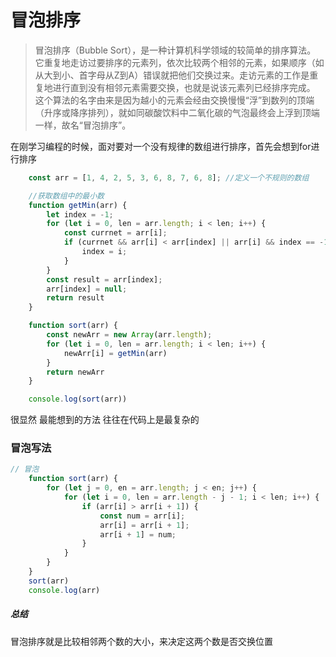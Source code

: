 # 冒泡排序
> 冒泡排序（Bubble Sort），是一种计算机科学领域的较简单的排序算法。
它重复地走访过要排序的元素列，依次比较两个相邻的元素，如果顺序（如从大到小、首字母从Z到A）错误就把他们交换过来。走访元素的工作是重复地进行直到没有相邻元素需要交换，也就是说该元素列已经排序完成。
这个算法的名字由来是因为越小的元素会经由交换慢慢“浮”到数列的顶端（升序或降序排列），就如同碳酸饮料中二氧化碳的气泡最终会上浮到顶端一样，故名“冒泡排序”。

在刚学习编程的时候，面对要对一个没有规律的数组进行排序，首先会想到for进行排序
```js
    const arr = [1, 4, 2, 5, 3, 6, 8, 7, 6, 8]; //定义一个不规则的数组

    //获取数组中的最小数
    function getMin(arr) {
        let index = -1;
        for (let i = 0, len = arr.length; i < len; i++) {
            const currnet = arr[i];
            if (currnet && arr[i] < arr[index] || arr[i] && index == -1) {
                index = i;
            }
        }
        const result = arr[index];
        arr[index] = null;
        return result
    }

    function sort(arr) {
        const newArr = new Array(arr.length);
        for (let i = 0, len = arr.length; i < len; i++) {
            newArr[i] = getMin(arr)
        }
        return newArr
    }

    console.log(sort(arr))
```
很显然 最能想到的方法 往往在代码上是最复杂的

### 冒泡写法

```js
// 冒泡
    function sort(arr) {
        for (let j = 0, en = arr.length; j < en; j++) {
            for (let i = 0, len = arr.length - j - 1; i < len; i++) {
                if (arr[i] > arr[i + 1]) {
                    const num = arr[i];
                    arr[i] = arr[i + 1];
                    arr[i + 1] = num;
                }
            }
        }
    }
    sort(arr)
    console.log(arr)
```

##### 总结

冒泡排序就是比较相邻两个数的大小，来决定这两个数是否交换位置